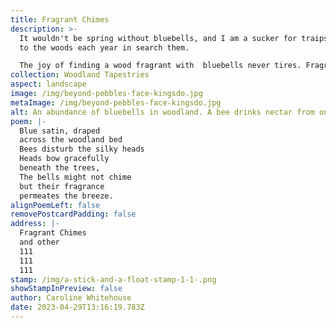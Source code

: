 ```yaml
---
title: Fragrant Chimes
description: >-
  It wouldn't be spring without bluebells, and I am a sucker for traipsing off
  to the woods each year in search them.

  The joy of finding a wood fragrant with  bluebells never tires. Fragrant Chimes is part of 'Woodland Tapestries' collection. I have also added two more little poems to this collection on my website. 
collection: Woodland Tapestries
aspect: landscape
image: /img/beyond-pebbles-face-kingsdo.jpg
metaImage: /img/beyond-pebbles-face-kingsdo.jpg
alt: An abundance of bluebells in woodland. A bee drinks nectar from one of them.
poem: |-
  Blue satin, draped 
  across the woodland bed
  Bees disturb the silky heads 
  Heads bow gracefully 
  beneath the trees, 
  The bells might not chime
  but their fragrance 
  permeates the breeze.
alignPoemLeft: false
removePostcardPadding: false
address: |-
  Fragrant Chimes
  and other 
  111
  111
  111
stamp: /img/a-stick-and-a-float-stamp-1-1-.png
showStampInPreview: false
author: Caroline Whitehouse
date: 2023-04-29T13:16:19.783Z
---
```

